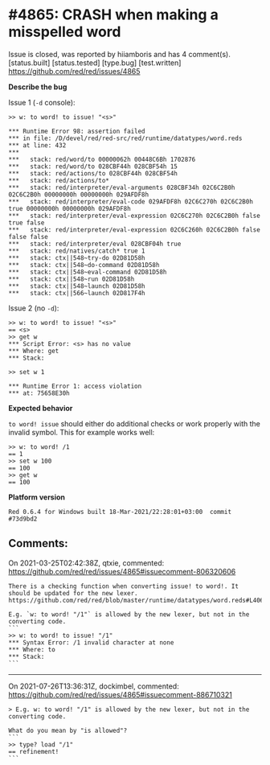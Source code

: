 
#4865: CRASH when making a misspelled word
================================================================================
Issue is closed, was reported by hiiamboris and has 4 comment(s).
[status.built] [status.tested] [type.bug] [test.written]
<https://github.com/red/red/issues/4865>

**Describe the bug**

Issue 1 (`-d` console):
```
>> w: to word! to issue! "<s>"

*** Runtime Error 98: assertion failed
*** in file: /D/devel/red/red-src/red/runtime/datatypes/word.reds
*** at line: 432
***
***   stack: red/word/to 00000062h 00448C6Bh 1702876
***   stack: red/word/to 028CBF44h 028CBF54h 15
***   stack: red/actions/to 028CBF44h 028CBF54h
***   stack: red/actions/to*
***   stack: red/interpreter/eval-arguments 028CBF34h 02C6C2B0h 02C6C2B0h 00000000h 00000000h 029AFDF8h
***   stack: red/interpreter/eval-code 029AFDF8h 02C6C270h 02C6C2B0h true 00000000h 00000000h 029AFDF8h
***   stack: red/interpreter/eval-expression 02C6C270h 02C6C2B0h false true false
***   stack: red/interpreter/eval-expression 02C6C260h 02C6C2B0h false false false
***   stack: red/interpreter/eval 028CBF04h true
***   stack: red/natives/catch* true 1
***   stack: ctx||548~try-do 02D81D58h
***   stack: ctx||548~do-command 02D81D58h
***   stack: ctx||548~eval-command 02D81D58h
***   stack: ctx||548~run 02D81D58h
***   stack: ctx||548~launch 02D81D58h
***   stack: ctx||566~launch 02D817F4h
```

Issue 2 (no `-d`):
```
>> w: to word! to issue! "<s>"
== <s>
>> get w
*** Script Error: <s> has no value
*** Where: get
*** Stack:

>> set w 1

*** Runtime Error 1: access violation
*** at: 75658E30h
```

**Expected behavior**

`to word! issue` should either do additional checks or work properly with the invalid symbol.
This for example works well:
```
>> w: to word! /1
== 1
>> set w 100
== 100
>> get w
== 100
```

**Platform version**
```
Red 0.6.4 for Windows built 18-Mar-2021/22:28:01+03:00  commit #73d9bd2
```



Comments:
--------------------------------------------------------------------------------

On 2021-03-25T02:42:38Z, qtxie, commented:
<https://github.com/red/red/issues/4865#issuecomment-806320606>

    There is a checking function when converting issue! to word!. It should be updated for the new lexer. https://github.com/red/red/blob/master/runtime/datatypes/word.reds#L406
    
    E.g. `w: to word! "/1"` is allowed by the new lexer, but not in the converting code.
    ```
    >> w: to word! to issue! "/1"
    *** Syntax Error: /1 invalid character at none
    *** Where: to
    *** Stack:
    ```

--------------------------------------------------------------------------------

On 2021-07-26T13:36:31Z, dockimbel, commented:
<https://github.com/red/red/issues/4865#issuecomment-886710321>

    > E.g. w: to word! "/1" is allowed by the new lexer, but not in the converting code.
    
    What do you mean by "is allowed"? 
    ```
    >> type? load "/1"
    == refinement!
    ```

